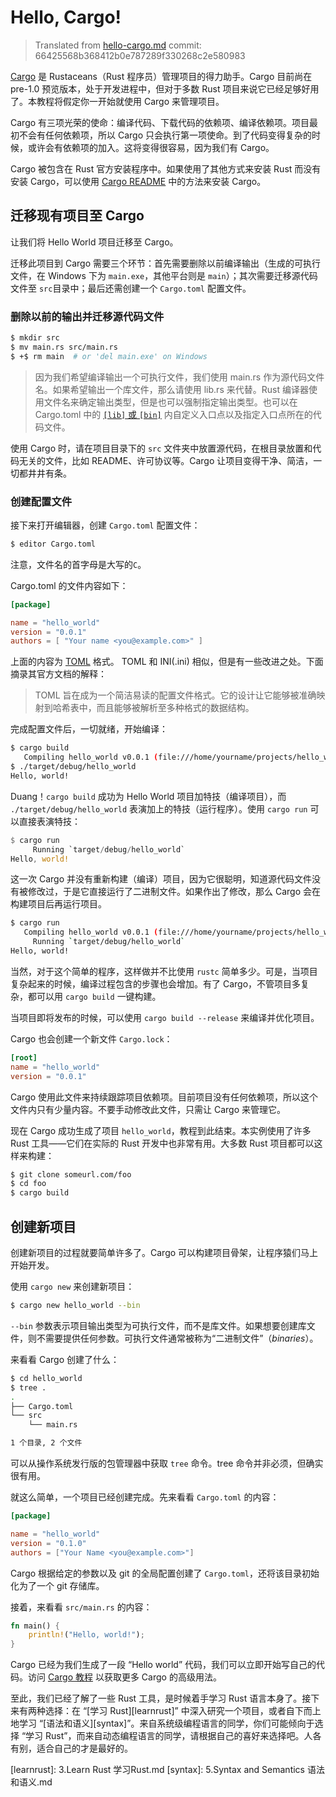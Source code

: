 # Hello, Cargo!

> Translated from [hello-cargo.md](https://github.com/rust-lang/rust/blob/22fbbd4b5c57f03fa729e233c47bb5d8ff867de3/src/doc/trpl/hello-cargo.md)
> commit: 66425568b368412b0e787289f330268c2e580983

[Cargo][cratesio] 是 Rustaceans（Rust 程序员）管理项目的得力助手。Cargo 目前尚在 pre-1.0 预览版本，处于开发进程中，但对于多数 Rust 项目来说它已经足够好用了。本教程将假定你一开始就使用 Cargo 来管理项目。

[cratesio]: http://doc.crates.io

Cargo 有三项光荣的使命：编译代码、下载代码的依赖项、编译依赖项。项目最初不会有任何依赖项，所以 Cargo 只会执行第一项使命。到了代码变得复杂的时候，或许会有依赖项的加入。这将变得很容易，因为我们有 Cargo。

Cargo 被包含在 Rust 官方安装程序中。如果使用了其他方式来安装 Rust 而没有安装 Cargo，可以使用 [Cargo README][cargoreadme] 中的方法来安装 Cargo。

[cargoreadme]: https://github.com/rust-lang/cargo#installing-cargo-from-nightlies

## 迁移现有项目至 Cargo

让我们将 Hello World 项目迁移至 Cargo。

迁移此项目到 Cargo 需要三个环节：首先需要删除以前编译输出（生成的可执行文件，在 Windows 下为 `main.exe`，其他平台则是 `main`）；其次需要迁移源代码文件至 `src`目录中；最后还需创建一个 `Cargo.toml` 配置文件。

### 删除以前的输出并迁移源代码文件

```bash
$ mkdir src
$ mv main.rs src/main.rs
$ +$ rm main  # or 'del main.exe' on Windows
```

> 因为我们希望编译输出一个可执行文件，我们使用 main.rs 作为源代码文件名。如果希望输出一个库文件，那么请使用 lib.rs 来代替。Rust 编译器使用文件名来确定输出类型，但是也可以强制指定输出类型。也可以在 Cargo.toml 中的 [`[lib]` 或 `[bin]`][crates-custom] 内自定义入口点以及指定入口点所在的代码文件。

[crates-custom]: http://doc.crates.io/manifest.html#configuring-a-target

使用 Cargo 时，请在项目目录下的 `src` 文件夹中放置源代码，在根目录放置和代码无关的文件，比如 README、许可协议等。Cargo 让项目变得干净、简洁，一切都井井有条。

### 创建配置文件

接下来打开编辑器，创建 `Cargo.toml` 配置文件：

```bash
$ editor Cargo.toml
```

注意，文件名的首字母是大写的`C`。

Cargo.toml 的文件内容如下：

```toml
[package]

name = "hello_world"
version = "0.0.1"
authors = [ "Your name <you@example.com>" ]
```

上面的内容为 [TOML][toml] 格式。 TOML 和 INI(.ini) 相似，但是有一些改进之处。下面摘录其官方文档的解释：

> TOML 旨在成为一个简洁易读的配置文件格式。它的设计让它能够被准确映射到哈希表中，而且能够被解析至多种格式的数据结构。

[toml]: https://github.com/toml-lang/toml

完成配置文件后，一切就绪，开始编译：

```bash
$ cargo build
   Compiling hello_world v0.0.1 (file:///home/yourname/projects/hello_world)
$ ./target/debug/hello_world
Hello, world!
```

Duang！`cargo build` 成功为 Hello World 项目加特技（编译项目），而 `./target/debug/hello_world` 表演加上的特技（运行程序）。使用 `cargo run` 可以直接表演特技：

```rust
$ cargo run
     Running `target/debug/hello_world`
Hello, world!
```

这一次 Cargo 并没有重新构建（编译）项目，因为它很聪明，知道源代码文件没有被修改过，于是它直接运行了二进制文件。如果作出了修改，那么 Cargo 会在构建项目后再运行项目。

```bash
$ cargo run
   Compiling hello_world v0.0.1 (file:///home/yourname/projects/hello_world)
     Running `target/debug/hello_world`
Hello, world!
```

当然，对于这个简单的程序，这样做并不比使用 `rustc` 简单多少。可是，当项目复杂起来的时候，编译过程包含的步骤也会增加。有了 Cargo，不管项目多复杂，都可以用 `cargo build` 一键构建。

当项目即将发布的时候，可以使用 `cargo build --release` 来编译并优化项目。

Cargo 也会创建一个新文件 `Cargo.lock`：

```toml
[root]
name = "hello_world"
version = "0.0.1"
```

Cargo 使用此文件来持续跟踪项目依赖项。目前项目没有任何依赖项，所以这个文件内只有少量内容。不要手动修改此文件，只需让 Cargo 来管理它。

现在 Cargo 成功生成了项目 `hello_world`，教程到此结束。本实例使用了许多 Rust 工具——它们在实际的 Rust 开发中也非常有用。大多数 Rust 项目都可以这样来构建：

```bash
$ git clone someurl.com/foo
$ cd foo
$ cargo build
```

## 创建新项目

创建新项目的过程就要简单许多了。Cargo 可以构建项目骨架，让程序猿们马上开始开发。

使用 `cargo new` 来创建新项目：

```bash
$ cargo new hello_world --bin
```

`--bin` 参数表示项目输出类型为可执行文件，而不是库文件。如果想要创建库文件，则不需要提供任何参数。可执行文件通常被称为“二进制文件”（*binaries*）。

来看看 Cargo 创建了什么：

```bash
$ cd hello_world
$ tree .
.
├── Cargo.toml
└── src
    └── main.rs

1 个目录, 2 个文件
```

可以从操作系统发行版的包管理器中获取 `tree` 命令。tree 命令并非必须，但确实很有用。

就这么简单，一个项目已经创建完成。先来看看 `Cargo.toml` 的内容：

```toml
[package]

name = "hello_world"
version = "0.1.0"
authors = ["Your Name <you@example.com>"]
```

Cargo 根据给定的参数以及 git 的全局配置创建了 `Cargo.toml`，还将该目录初始化为了一个 git 存储库。

接着，来看看 `src/main.rs` 的内容：

```rust
fn main() {
    println!("Hello, world!");
}
```

Cargo 已经为我们生成了一段 “Hello world” 代码，我们可以立即开始写自己的代码。访问 [Cargo 教程][guide] 以获取更多 Cargo 的高级用法。

[guide]: http://doc.crates.io/guide.html

至此，我们已经了解了一些 Rust 工具，是时候着手学习 Rust 语言本身了。接下来有两种选择：在 “[学习 Rust][learnrust]” 中深入研究一个项目，或者自下而上地学习 “[语法和语义][syntax]”。来自系统级编程语言的同学，你们可能倾向于选择 “学习 Rust”，而来自动态编程语言的同学，请根据自己的喜好来选择吧。人各有别，适合自己的才是最好的。

[learnrust]: 3.Learn Rust 学习Rust.md
[syntax]: 5.Syntax and Semantics 语法和语义.md
